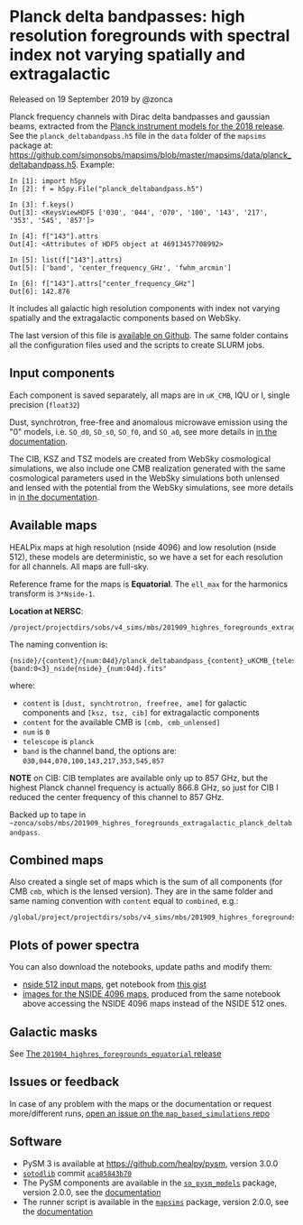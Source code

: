 Planck delta bandpasses: high resolution foregrounds with spectral index not varying spatially and extragalactic
=====================================================================================================================

Released on 19 September 2019 by @zonca

Planck frequency channels with Dirac delta bandpasses and gaussian beams, extracted from the [Planck instrument models for the 2018 release](https://wiki.cosmos.esa.int/planck-legacy-archive/index.php/The_RIMO). See the `planck_deltabandpass.h5` file in the `data` folder of the `mapsims` package at: <https://github.com/simonsobs/mapsims/blob/master/mapsims/data/planck_deltabandpass.h5>.
Example:

    In [1]: import h5py
    In [2]: f = h5py.File("planck_deltabandpass.h5")

    In [3]: f.keys()
    Out[3]: <KeysViewHDF5 ['030', '044', '070', '100', '143', '217', '353', '545', '857']>

    In [4]: f["143"].attrs
    Out[4]: <Attributes of HDF5 object at 46913457708992>

    In [5]: list(f["143"].attrs)
    Out[5]: ['band', 'center_frequency_GHz', 'fwhm_arcmin']

    In [6]: f["143"].attrs["center_frequency_GHz"]
    Out[6]: 142.876

It includes all galactic high resolution components with index not varying spatially and the extragalactic
components based on WebSky.

The last version of this file is [available on Github](https://github.com/simonsobs/map_based_simulations/tree/master/201909_highres_foregrounds_extragalactic_planck_deltabandpass).
The same folder contains all the configuration files used and the scripts to create SLURM jobs.

## Input components

Each component is saved separately, all maps are in `uK_CMB`, IQU or I, single precision (`float32`)

Dust, synchrotron, free-free and anomalous microwave emission using the "0" models, i.e. `SO_d0`, `SO_s0`, `SO_f0`, and `SO_a0`, see more details in [in the documentation](https://so-pysm-models.readthedocs.io/en/latest/highres_templates.html#details-about-individual-models).

The CIB, KSZ and TSZ models are created from WebSky cosmological simulations,
we also include one CMB realization generated with the same cosmological parameters used in the WebSky simulations both unlensed and lensed with the potential from the WebSky simulations,
see more details in [in the documentation](https://so-pysm-models.readthedocs.io/en/latest/models.html#websky).

## Available maps

HEALPix maps at high resolution (nside 4096) and low resolution (nside 512), these models are deterministic, so we have
a set for each resolution for all channels. All maps are full-sky.

Reference frame for the maps is **Equatorial**.
The `ell_max` for the harmonics transform is `3*Nside-1`.

**Location at NERSC**:

    /project/projectdirs/sobs/v4_sims/mbs/201909_highres_foregrounds_extragalactic_planck_deltabandpass

The naming convention is:

    {nside}/{content}/{num:04d}/planck_deltabandpass_{content}_uKCMB_{telescope}{band:0<3}_nside{nside}_{num:04d}.fits"

where:

* `content` is `[dust, synchtrotron, freefree, ame]` for galactic components and `[ksz, tsz, cib]` for extragalactic components
* `content` for the available CMB is `[cmb, cmb_unlensed]`
* `num` is `0`
* `telescope` is `planck`
* `band` is the channel band, the options are: `030,044,070,100,143,217,353,545,857`

**NOTE** on CIB: CIB templates are available only up to 857 GHz, but the highest Planck channel frequency is actually 866.8 GHz, so just for CIB I reduced the center frequency of this channel to 857 GHz.

Backed up to tape in `~zonca/sobs/mbs/201909_highres_foregrounds_extragalactic_planck_deltabandpass`.

## Combined maps

Also created a single set of maps which is the sum of all components (for CMB `cmb`, which is the lensed version). 
They are in the same folder and same naming convention with `content` equal to `combined`, e.g.:

    /global/project/projectdirs/sobs/v4_sims/mbs/201909_highres_foregrounds_extragalactic_planck_deltabandpass/4096/combined/0000/planck_deltabandpass_combined_uKCMB_planck070_nside4096_0000.fits

## Plots of power spectra

You can also download the notebooks, update paths and modify them:

* [nside 512 input maps](https://nbviewer.jupyter.org/gist/zonca/237fde577156076288bbec923e5b748e), get notebook from [this gist](https://gist.github.com/zonca/237fde577156076288bbec923e5b748e)
* [images for the NSIDE 4096 maps](https://github.com/simonsobs/map_based_simulations/issues/24#issuecomment-535545595), produced from the same notebook above accessing the NSIDE 4096 maps instead of the NSIDE 512 ones.

## Galactic masks

See [The `201904_highres_foregrounds_equatorial` release](https://github.com/simonsobs/map_based_simulations/tree/master/201904_highres_foregrounds_equatorial)

## Issues or feedback

In case of any problem with the maps or the documentation or request more/different runs, [open an issue on the `map_based_simulations` repo](https://github.com/simonsobs/map_based_simulations/issues)

## Software

* PySM 3 is available at <https://github.com/healpy/pysm>, version 3.0.0
* [`sotodlib`](https://github.com/simonsobs/sotodlib) commit [`aca85843b70`](https://github.com/simonsobs/sotodlib/commit/aca85843b70b0c6ebac031aa48fff47f93ed6661) 
* The PySM components are available in the [`so_pysm_models`](https://github.com/simonsobs/so_pysm_models) package, version 2.0.0, see the [documentation](https://so-pysm-models.readthedocs.io/en/2.0.dev)
* The runner script is available in the [`mapsims`](https://github.com/simonsobs/mapsims) package, version 2.0.0, see the [documentation](https://mapsims.readthedocs.io/en/2.0.dev)
